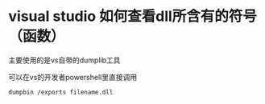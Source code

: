 # visual studio 如何查看dll所含有的符号（函数）

主要使用的是vs自带的dumplib工具

可以在vs的开发者powershell里直接调用

```shell
dumpbin /exports filename.dll
```
